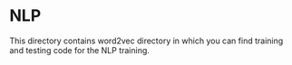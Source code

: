 # NLP

This directory contains word2vec directory in which you can find training and testing code for the NLP training.
